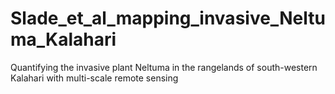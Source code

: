 # Slade_et_al_mapping_invasive_Neltuma_Kalahari
Quantifying the invasive plant Neltuma in the rangelands of south-western Kalahari with multi-scale remote sensing
